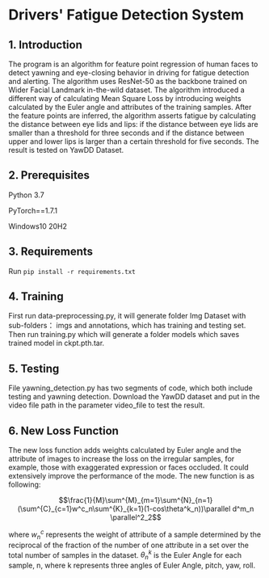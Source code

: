 # Drivers' Fatigue Detection System

## 1. Introduction

The program is an algorithm for feature point regression of human faces to detect yawning and eye-closing behavior in driving for fatigue detection and alerting. The algorithm uses ResNet-50 as the backbone trained on Wider Facial Landmark in-the-wild dataset. The algorithm introduced a different way of calculating Mean Square Loss by introducing weights calculated by the Euler angle and attributes of the training samples. After the feature points are inferred, the algorithm asserts fatigue by calculating the distance between eye lids and lips: if the distance between eye lids are smaller than a threshold for three seconds and if the distance between upper and lower lips is larger than a certain threshold for five seconds. The result is tested on YawDD Dataset.

## 2. Prerequisites

Python 3.7

PyTorch==1.7.1

Windows10 20H2

## 3. Requirements

Run `pip install -r requirements.txt`

## 4. Training

First run data-preprocessing.py, it will generate folder Img Dataset with sub-folders： imgs and annotations, which has training and testing set. Then run training.py which will generate a folder models which saves trained model in ckpt.pth.tar.

## 5. Testing

File yawning_detection.py has two segments of code, which both include testing and yawning detection. Download the YawDD dataset and put in the video file path in the parameter video_file to test the result.

## 6. New Loss Function

The new loss function adds weights calculated by Euler angle and the attribute of images to increase the loss on the irregular samples, for example, those with exaggerated expression or faces occluded. It could extensively improve the performance of the mode. The new function is as following:

$$\frac{1}{M}\sum^{M}_{m=1}\sum^{N}_{n=1}(\sum^{C}_{c=1}w^c_n\sum^{K}_{k=1}(1-cos\theta^k_n))\parallel d^m_n \parallel^2_2$$

where $w^c_n$ represents the weight of attribute of a sample determined by the reciprocal of the fraction of the number of one attribute in a set over the total number of samples in the dataset. $\theta^k_n$ is the Euler Angle for each sample, n, where k represents three angles of Euler Angle, pitch, yaw, roll.
